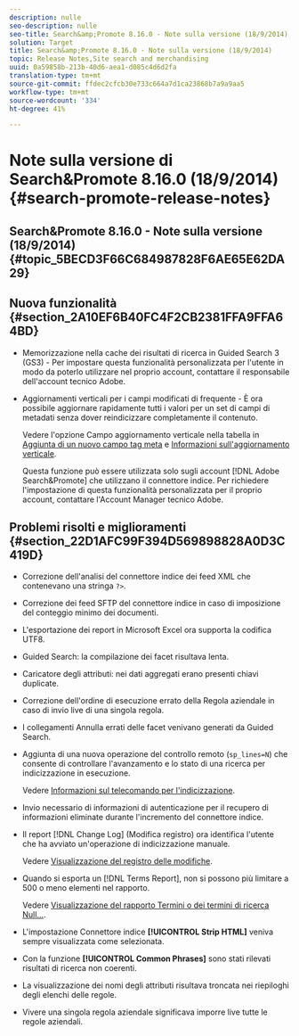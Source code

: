 ```yaml
---
description: nulle
seo-description: nulle
seo-title: Search&amp;Promote 8.16.0 - Note sulla versione (18/9/2014)
solution: Target
title: Search&amp;Promote 8.16.0 - Note sulla versione (18/9/2014)
topic: Release Notes,Site search and merchandising
uuid: 0a59858b-213b-40d6-aea1-d085c4d6d2fa
translation-type: tm+mt
source-git-commit: ffdec2cfcb30e733c664a7d1ca23868b7a9a9aa5
workflow-type: tm+mt
source-wordcount: '334'
ht-degree: 41%

---
```



# Note sulla versione di Search&amp;Promote 8.16.0 (18/9/2014){#search-promote-release-notes}

## Search&amp;Promote 8.16.0 - Note sulla versione (18/9/2014) {#topic_5BECD3F66C684987828F6AE65E62DA29}

## Nuova funzionalità {#section_2A10EF6B40FC4F2CB2381FFA9FFA64BD}

* Memorizzazione nella cache dei risultati di ricerca in Guided Search 3 (GS3) - Per impostare questa funzionalità personalizzata per l&#39;utente in modo da poterlo utilizzare nel proprio account, contattare il responsabile dell&#39;account tecnico  Adobe.
* Aggiornamenti verticali per i campi modificati di frequente - È ora possibile aggiornare rapidamente tutti i valori per un set di campi di metadati senza dover reindicizzare completamente il contenuto.

   Vedere l&#39;opzione Campo aggiornamento verticale nella tabella in [Aggiunta di un nuovo campo tag meta](../c-about-settings-menu/c-about-metadata-menu.md#task_6DF188C0FC7F4831A4444CA9AFA615E5) e [Informazioni sull&#39;aggiornamento verticale](../c-about-index-menu/c-about-vertical-updates.md#concept_E65A70C9C2E04804BF24FBE1B3CAD899).

   Questa funzione può essere utilizzata solo sugli account [!DNL Adobe Search&Promote] che utilizzano il connettore indice. Per richiedere l&#39;impostazione di questa funzionalità personalizzata per il proprio account, contattare l&#39;Account Manager tecnico Adobe.

## Problemi risolti e miglioramenti {#section_22D1AFC99F394D569898828A0D3C419D}

* Correzione dell&#39;analisi del connettore indice dei feed XML che contenevano una stringa `?>`.
* Correzione dei feed SFTP del connettore indice in caso di imposizione del conteggio minimo dei documenti.
* L&#39;esportazione dei report in Microsoft Excel ora supporta la codifica UTF8.
* Guided Search: la compilazione dei facet risultava lenta.
* Caricatore degli attributi: nei dati aggregati erano presenti chiavi duplicate.
* Correzione dell&#39;ordine di esecuzione errato della Regola aziendale in caso di invio live di una singola regola.
* I collegamenti Annulla errati delle facet venivano generati da Guided Search.
* Aggiunta di una nuova operazione del controllo remoto (`sp_lines=N`) che consente di controllare l&#39;avanzamento e lo stato di una ricerca per indicizzazione in esecuzione.

   Vedere [Informazioni sul telecomando per l&#39;indicizzazione](../c-about-index-menu/c-about-remote-control-for-indexing.md#concept_C79B322190E84106A434E5C6D4A4118F).

* Invio necessario di informazioni di autenticazione per il recupero di informazioni eliminate durante l&#39;incremento del connettore indice.
* Il report [!DNL Change Log] (Modifica registro) ora identifica l&#39;utente che ha avviato un&#39;operazione di indicizzazione manuale.

   Vedere [Visualizzazione del registro delle modifiche](../c-about-reports-menu/c-about-reports-menu.md#task_166F1156719F4B3D834BEA8E249C8057).

* Quando si esporta un [!DNL Terms Report], non si possono più limitare a 500 o meno elementi nel rapporto.

   Vedere [Visualizzazione del rapporto Termini o dei termini di ricerca Null...](../c-about-reports-menu/c-about-reports-menu.md#task_53B7ED1582DD4B0E8376546A7AFC789A).

* L&#39;impostazione Connettore indice **[!UICONTROL Strip HTML]** veniva sempre visualizzata come selezionata.
* Con la funzione **[!UICONTROL Common Phrases]** sono stati rilevati risultati di ricerca non coerenti.
* La visualizzazione dei nomi degli attributi risultava troncata nei riepiloghi degli elenchi delle regole.
* Vivere una singola regola aziendale significava imporre live tutte le regole aziendali.

